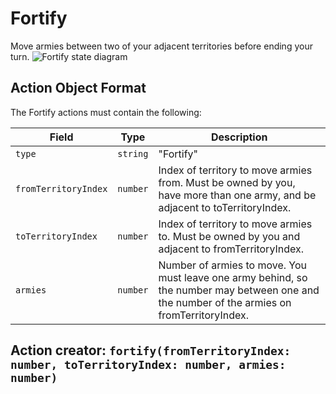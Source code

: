 

# Fortify
Move armies between two of your adjacent territories before ending your turn.
![Fortify state diagram](actions/fortify.svg)
  

## Action Object Format
The Fortify actions must contain the following:

Field        | Type       | Description
------------ | ---------- | -----------
`type`     | `string` | "Fortify"
`fromTerritoryIndex` | `number` | Index of territory to move armies from. Must  be owned by you, have more than one army, and be adjacent to toTerritoryIndex.
`toTerritoryIndex` | `number` | Index of territory to move armies to. Must be  owned by you and adjacent to fromTerritoryIndex.
`armies` | `number` | Number of armies to move. You must leave one army behind,  so the number may between one and the number of the armies on fromTerritoryIndex.


## Action creator: `fortify(fromTerritoryIndex: number, toTerritoryIndex: number, armies: number)`

  
  